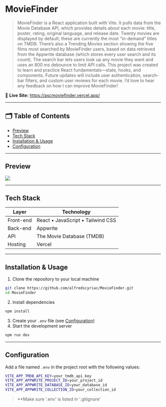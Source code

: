 # MovieFinder

> MovieFinder is a React application built with Vite. It pulls data from the Movie Database API, which provides details about each movie: title, poster, rating, original language, and release date. Twenty movies are displayed by default; these are currently the most “in-demand” titles on TMDB. There’s also a Trending Movies section showing the five films most searched by MovieFinder users, based on data retrieved from the Appwrite database (which stores every user search and its count). The search bar lets users look up any movie they want and uses an 800 ms debounce to limit API calls. This project was created to learn and practice React fundamentals—state, hooks, and components. Future updates will include user authentication, search-bar filters, and custom user reviews for each movie. I’d love to hear any feedback on how I can improve MovieFinder!

📍 **Live Site:** https://ascmoviefinder.vercel.app/ 

---

## 🗂 Table of Contents

- [Preview](#preview)
- [Tech Stack](#tech-stack)  
- [Installation & Usage](#installation--usage)  
- [Configuration](#configuration)   

---

## Preview 
<div>
    <a href="https://www.loom.com/share/13aff57db4c541a693b2df7f8065acfa">
      <img style="max-width:300px;" src="https://cdn.loom.com/sessions/thumbnails/13aff57db4c541a693b2df7f8065acfa-fb13784075d5f6dc-full-play.gif">
    </a>
  </div>

---

## Tech Stack

| Layer           | Technology                          |
| --------------- | ----------------------------------- |
| Front-end       | React • JavaScript • Tailwind CSS   |
| Back-end        | Appwrite                            |
| API             | The Movie Database (TMDB)           |
| Hosting         | Vercel                              |

---

## Installation & Usage

1. Clone the repository to your local machine  
```bash 
git clone https://github.com/alfredscyriac/MovieFinder.git
cd MovieFinder
```
2. Install dependencies  
```bash
npm install
```
3. Create your `.env` file (see [Configuration](#configuration))  
4. Start the development server  
```bash 
npm run dev
```

---

## Configuration

Add a file named `.env` in the project root with the following values:
```bash
VITE_APP_TMDB_API_KEY=your_tmdb_api_key
VITE_APP_APPWRITE_PROJECT_ID=your_project_id
VITE_APP_APPWRITE_DATABASE_ID=your_database_id
VITE_APP_APPWRITE_COLLECTION_ID=your_collection_id
```
>**Make sure '.env' is listed in '.gitignore'


